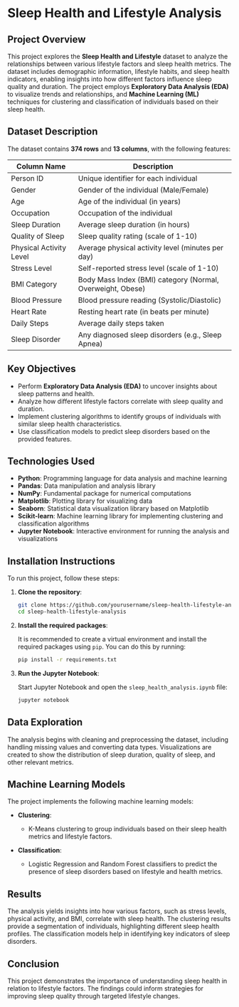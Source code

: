 # Sleep Health and Lifestyle Analysis

## Project Overview

This project explores the **Sleep Health and Lifestyle** dataset to analyze the relationships between various lifestyle factors and sleep health metrics. The dataset includes demographic information, lifestyle habits, and sleep health indicators, enabling insights into how different factors influence sleep quality and duration. The project employs **Exploratory Data Analysis (EDA)** to visualize trends and relationships, and **Machine Learning (ML)** techniques for clustering and classification of individuals based on their sleep health.

## Dataset Description

The dataset contains **374 rows** and **13 columns**, with the following features:

| Column Name            | Description                                                  |
|-----------------------|--------------------------------------------------------------|
| Person ID             | Unique identifier for each individual                        |
| Gender                | Gender of the individual (Male/Female)                       |
| Age                   | Age of the individual (in years)                            |
| Occupation            | Occupation of the individual                                 |
| Sleep Duration        | Average sleep duration (in hours)                           |
| Quality of Sleep      | Sleep quality rating (scale of 1-10)                        |
| Physical Activity Level| Average physical activity level (minutes per day)          |
| Stress Level          | Self-reported stress level (scale of 1-10)                  |
| BMI Category          | Body Mass Index (BMI) category (Normal, Overweight, Obese) |
| Blood Pressure        | Blood pressure reading (Systolic/Diastolic)                 |
| Heart Rate            | Resting heart rate (in beats per minute)                    |
| Daily Steps           | Average daily steps taken                                    |
| Sleep Disorder        | Any diagnosed sleep disorders (e.g., Sleep Apnea)           |

## Key Objectives

- Perform **Exploratory Data Analysis (EDA)** to uncover insights about sleep patterns and health.
- Analyze how different lifestyle factors correlate with sleep quality and duration.
- Implement clustering algorithms to identify groups of individuals with similar sleep health characteristics.
- Use classification models to predict sleep disorders based on the provided features.

## Technologies Used

- **Python**: Programming language for data analysis and machine learning
- **Pandas**: Data manipulation and analysis library
- **NumPy**: Fundamental package for numerical computations
- **Matplotlib**: Plotting library for visualizing data
- **Seaborn**: Statistical data visualization library based on Matplotlib
- **Scikit-learn**: Machine learning library for implementing clustering and classification algorithms
- **Jupyter Notebook**: Interactive environment for running the analysis and visualizations

## Installation Instructions

To run this project, follow these steps:

1. **Clone the repository**:

    ```bash
    git clone https://github.com/yourusername/sleep-health-lifestyle-analysis.git
    cd sleep-health-lifestyle-analysis
    ```

2. **Install the required packages**:

    It is recommended to create a virtual environment and install the required packages using `pip`. You can do this by running:

    ```bash
    pip install -r requirements.txt
    ```

3. **Run the Jupyter Notebook**:

    Start Jupyter Notebook and open the `sleep_health_analysis.ipynb` file:

    ```bash
    jupyter notebook
    ```

## Data Exploration

The analysis begins with cleaning and preprocessing the dataset, including handling missing values and converting data types. Visualizations are created to show the distribution of sleep duration, quality of sleep, and other relevant metrics.

## Machine Learning Models

The project implements the following machine learning models:

- **Clustering**: 
  - K-Means clustering to group individuals based on their sleep health metrics and lifestyle factors.
  
- **Classification**:
  - Logistic Regression and Random Forest classifiers to predict the presence of sleep disorders based on lifestyle and health metrics.

## Results

The analysis yields insights into how various factors, such as stress levels, physical activity, and BMI, correlate with sleep health. The clustering results provide a segmentation of individuals, highlighting different sleep health profiles. The classification models help in identifying key indicators of sleep disorders.

## Conclusion

This project demonstrates the importance of understanding sleep health in relation to lifestyle factors. The findings could inform strategies for improving sleep quality through targeted lifestyle changes.
